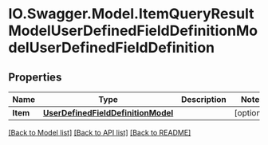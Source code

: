 # IO.Swagger.Model.ItemQueryResultModelUserDefinedFieldDefinitionModelUserDefinedFieldDefinition
## Properties

Name | Type | Description | Notes
------------ | ------------- | ------------- | -------------
**Item** | [**UserDefinedFieldDefinitionModel**](UserDefinedFieldDefinitionModel.md) |  | [optional] 

[[Back to Model list]](../README.md#documentation-for-models) [[Back to API list]](../README.md#documentation-for-api-endpoints) [[Back to README]](../README.md)

